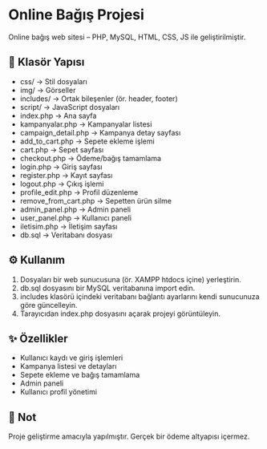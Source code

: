# Online Bağış Projesi
Online bağış web sitesi – PHP, MySQL, HTML, CSS, JS ile geliştirilmiştir.

## 📁 Klasör Yapısı

- css/ → Stil dosyaları
- img/ → Görseller
- includes/ → Ortak bileşenler (ör. header, footer)
- script/ → JavaScript dosyaları
- index.php → Ana sayfa
- kampanyalar.php → Kampanyalar listesi
- campaign_detail.php → Kampanya detay sayfası
- add_to_cart.php → Sepete ekleme işlemi
- cart.php → Sepet sayfası
- checkout.php → Ödeme/bağış tamamlama
- login.php → Giriş sayfası
- register.php → Kayıt sayfası
- logout.php → Çıkış işlemi
- profile_edit.php → Profil düzenleme
- remove_from_cart.php → Sepetten ürün silme
- admin_panel.php → Admin paneli
- user_panel.php → Kullanıcı paneli
- iletisim.php → İletişim sayfası
- db.sql → Veritabanı dosyası

## ⚙️ Kullanım

1. Dosyaları bir web sunucusuna (ör. XAMPP htdocs içine) yerleştirin.
2. db.sql dosyasını bir MySQL veritabanına import edin.
3. includes klasörü içindeki veritabanı bağlantı ayarlarını kendi sunucunuza göre güncelleyin.
4. Tarayıcıdan index.php dosyasını açarak projeyi görüntüleyin.

## ✨ Özellikler

- Kullanıcı kaydı ve giriş işlemleri
- Kampanya listesi ve detayları
- Sepete ekleme ve bağış tamamlama
- Admin paneli
- Kullanıcı profil yönetimi

## 📌 Not

Proje geliştirme amacıyla yapılmıştır. Gerçek bir ödeme altyapısı içermez.
